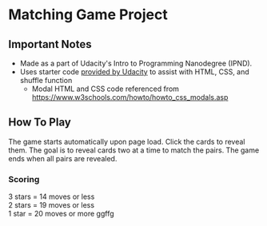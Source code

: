 # Matching Game Project
## Important Notes
* Made as a part of Udacity's Intro to Programming Nanodegree (IPND).
* Uses starter code [provided by Udacity](https://github.com/udacity/fend-project-memory-game) to assist with HTML, CSS, and shuffle function
    * Modal HTML and CSS code referenced from https://www.w3schools.com/howto/howto_css_modals.asp

## How To Play
The game starts automatically upon page load. Click the cards to reveal them. The goal is to reveal
cards two at a time to match the pairs. The game ends when all pairs are revealed.

### Scoring
3 stars = 14 moves or less  
2 stars = 19 moves or less  
1 star = 20 moves or more
ggffg
